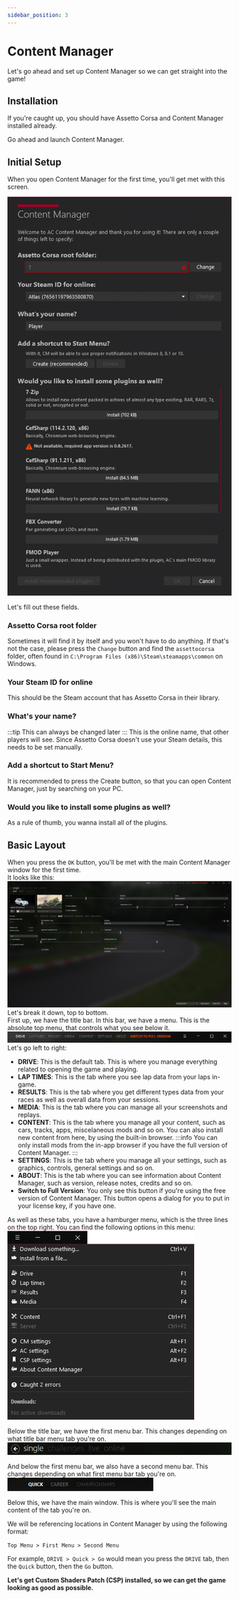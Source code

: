 ```yaml
---
sidebar_position: 3
---
```


# Content Manager

Let's go ahead and set up Content Manager so we can get straight into the game!

## Installation

If you're caught up, you should have Assetto Corsa and Content Manager installed already.

Go ahead and launch Content Manager.

## Initial Setup

When you open Content Manager for the first time, you'll get met with this screen.

![Initial Setup](./img/cm1.png)

Let's fill out these fields.

### Assetto Corsa root folder

Sometimes it will find it by itself and you won't have to do anything. If that's not the case, please press the `Change` button and find the `assettocorsa` folder, often found in `C:\Program Files (x86)\Steam\steamapps\common` on Windows.

### Your Steam ID for online

This should be the Steam account that has Assetto Corsa in their library.

### What's your name?

:::tip
This can always be changed later
:::
This is the online name, that other players will see. Since Assetto Corsa doesn't use your Steam details, this needs to be set manually.

### Add a shortcut to Start Menu?

It is recommended to press the Create button, so that you can open Content Manager, just by searching on your PC.

### Would you like to install some plugins as well?

As a rule of thumb, you wanna install all of the plugins.

## Basic Layout

When you press the `OK` button, you'll be met with the main Content Manager window for the first time.  
It looks like this:
![Main Window](./img/cm2.png)
Let's break it down, top to bottom.  
First up, we have the title bar. In this bar, we have a menu. This is the absolute top menu, that controls what you see below it.
![Top Menu](./img/cmtitlebar.png)  
Let's go left to right:

- **DRIVE**: This is the default tab. This is where you manage everything related to opening the game and playing.
- **LAP TIMES**: This is the tab where you see lap data from your laps in-game.
- **RESULTS**: This is the tab where you get different types data from your races as well as overall data from your sessions.
- **MEDIA**: This is the tab where you can manage all your screenshots and replays.
- **CONTENT**: This is the tab where you manage all your content, such as cars, tracks, apps, miscelaneous mods and so on. You can also install new content from here, by using the built-in browser.
  :::info
  You can only install mods from the in-app browser if you have the full version of Content Manager.
  :::
- **SETTINGS**: This is the tab where you manage all your settings, such as graphics, controls, general settings and so on.
- **ABOUT**: This is the tab where you can see information about Content Manager, such as version, release notes, credits and so on.
- **Switch to Full Version**: You only see this button if you're using the free version of Content Manager. This button opens a dialog for you to put in your license key, if you have one.

As well as these tabs, you have a hamburger menu, which is the three lines on the top right. You can find the following options in this menu:  
![Hamburger Menu](./img/cmhamburger.png)

Below the title bar, we have the first menu bar. This changes depending on what title bar menu tab you're on.  
![First Menu Bar](./img/cmfirstmenu.png)

And below the first menu bar, we also have a second menu bar. This changes depending on what first menu bar tab you're on.  
![Second Menu Bar](./img/cmsecondmenu.png)

Below this, we have the main window. This is where you'll see the main content of the tab you're on.

We will be referencing locations in Content Manager by using the following format:

```
Top Menu > First Menu > Second Menu
```

For example, `DRIVE > Quick > Go` would mean you press the `DRIVE` tab, then the `Quick` button, then the `Go` button.

**Let's get Custom Shaders Patch (CSP) installed, so we can get the game looking as good as possible.**
